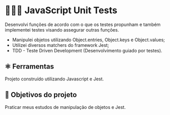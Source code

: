 # 👨🏻‍🔬 JavaScript Unit Tests

Desenvolvi funções de acordo com o que os testes propunham e também implementei testes visando assegurar outras funções.

- Manipulei objetos utilizando Object.entries, Object.keys e Object.values;
- Utilizei diversos matchers do framework Jest;
- TDD - Teste Driven Development (Desenvolvimento guiado por testes).

## ⚛️ Ferramentas

Projeto construído utilizando Javascript e Jest.

## 🎯 Objetivos do projeto

Praticar meus estudos de manipulação de objetos e Jest.
